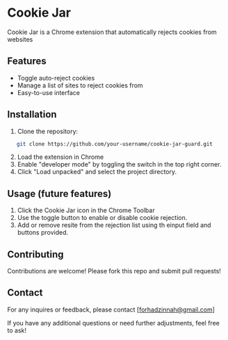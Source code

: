 # Cookie Jar

Cookie Jar is a Chrome extension that automatically rejects cookies from websites

## Features
- Toggle auto-reject cookies
- Manage a list of sites to reject cookies from
- Easy-to-use interface

## Installation
1. Clone the repository: 
```bash
   git clone https://github.com/your-username/cookie-jar-guard.git
```
2. Load the extension in Chrome
3. Enable "developer mode" by toggling the switch in the top right corner.
4. Click "Load unpacked" and select the project directory.

## Usage (future features)
1. Click the Cookie Jar icon in the Chrome Toolbar
2. Use the toggle button to enable or disable cookie rejection.
3. Add or remove resite from the rejection list using th einput field and buttons provided. 

## Contributing
Contributions are welcome! Please fork this repo and submit pull requests!

## Contact
For any inquires or feedback, please contact [forhadzinnah@gmail.com]

If you have any additional questions or need further adjustments, feel free to ask!